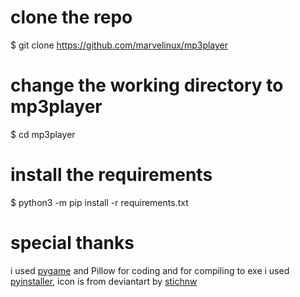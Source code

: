 # clone the repo
$ git clone https://github.com/marvelinux/mp3player

# change the working directory to mp3player
$ cd mp3player

# install the requirements
$ python3 -m pip install -r requirements.txt

# special thanks
i used <a href="https://www.pygame.org">pygame</a> and <a herf="https://github.com/python-pillow/Pillow/">Pillow</a> for coding and for compiling to exe i used <a href="https://pyinstaller.org">pyinstaller</a>, icon is from deviantart by <a href="https://www.deviantart.com/stichnw/art/Media-Player-ICO-186583999">stichnw</a>
